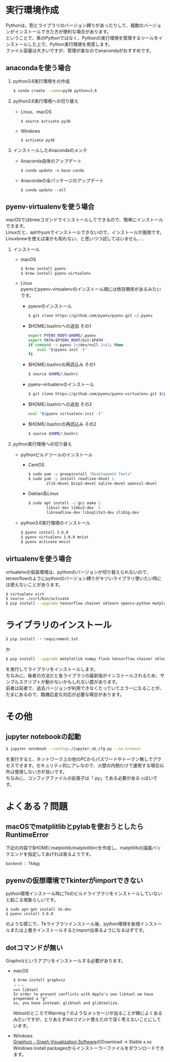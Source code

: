 # 実行環境作成

Pythonは、割とライブラリのバージョン縛りがあったりして、複数のバージョンがインストールできた方が便利な場合があります。  
ということで、素のPythonではなく、Pythonの実行環境を管理するツールをインストールした上で、Python実行環境を用意します。  
ファイル容量は大きいですが、管理が楽なのでanacondaがおすすめです。

## anacondaを使う場合

1. python3.6実行環境をの作成
    ```bash
    $ conda create --name=py36 python=3.6
    ```

2. python3.6実行環境への切り替え
    - Linux、macOS
        ```bash
        $ source activate py36
        ```
    - Windows
        ```console
        $ activate py36
        ```

3. インストールしたAnacondaのメンテ
    * Anaconda自体のアップデート
        ```
        $ conda update -n base conda
        ```

    * Anacondaの全パッケージのアップデート
        ```
        $ conda update --all
        ```


## pyenv-virtualenvを使う場合

macOSではbrewコマンドでインストールしてできるので、簡単にインストールできます。  
Linuxだと、aptやyumでインストールできないので、インストールが面倒です。  
Linuxbrewを使えば楽かも知れない、と思いつつ試してはいません．．．

1. インストール
    - macOS
        ```bash
        $ brew install pyenv
        $ brew install pyenv-virtualenv
        ```
    - Linux  
pyenvとpyenv-virtualenvのインストール順には依存関係があるみたいです。
        - pyenvのインストール
            ```bash
            $ git clone https://github.com/pyenv/pyenv.git ~/.pyenv
            ```
        - $HOME/.bashrcへの追加 その1
            ```bash
            export PYENV_ROOT=$HOME/.pyenv
            export PATH=$PYENV_ROOT/bin:$PATH
            if command -v pyenv 1>/dev/null 2>&1; then
                eval "$(pyenv init -)"
            fi
            ```
        - $HOME/.bashrcの再読込み その1
            ```bash
            $ source $HOME/.bashrc
            ```

        - pyenv-virtualenvのインストール
            ```bash
            $ git clone https://github.com/pyenv/pyenv-virtualenv.git $(pyenv root)/plugins/pyenv-virtualenv
            ```
        - $HOME/.bashrcへの追加 その2
            ```bash
            eval "$(pyenv virtualenv-init -)"
            ```
        - $HOME/.bashrcの再読込み その2
            ```bash
            $ source $HOME/.bashrc
            ```

2. python実行環境への切り替え
    - pythonビルドツールのインストール
        - CentOS
            ```bash
            $ sudo yum -y groupinstall "Development Tools"
            $ sudo yum -y install readline-devel \
                    zlib-devel bzip2-devel sqlite-devel openssl-devel
            ```
        - Debian系Linux
            ```bash
            $ sudo apt install -y gcc make \
                    libssl-dev libbz2-dev  \
                    libreadline-dev libsqlite3-dev zlib1g-dev
            ```

    - python3.6実行環境のインストール
        ```bash
        $ pyenv install 3.6.8
        $ pyenv virtualenv 3.6.8 mnist
        $ pyenv activate mnist
        ```


## virtualenvを使う場合

virtualenvの仮装環境は、pythonのバージョンが切り替えられないので、tensorflowのようにpythonのバージョン縛りがキツいライブラリ使いたい時には使えないことがあります。

```bash
$ virtualenv virt
$ source ./virt/bin/activate
$ pip install --upgrade tensorflow chainer sklearn opencv-python matplotlib numpy
```


# ライブラリのインストール

```bash
$ pip install -r requirement.txt
```

か

```bash
$ pip install --upgrade matplotlib numpy flask tensorflow chainer sklearn keras jupyter pillow pydot opencv-python
```

を実行してライブラリをインストールします。  
ちなみに、後者の方法だと各ライブラリの最新版がインストールされるため、サンプルスクリプトが動かないかもしれない罠があります。  
前者は前者で、過去バージョンが利用できなくたっていてエラーになることが、たまにあるので、臨機応変な対応が必要な場合があります。


# その他

## jupyter notebookの起動

```bash
$ jupyter notebook --config=./jupyter_nb_cfg.py --no-browser
```

を実行すると、ネットワーク上の他のPCからパスワードやトークン無しでアクセスできます。セキュリティ的にアレなので、火壁の内側だけで運用する場合以外は使用しない方が良いです。  
ちなみに、コンフィグファイルの拡張子は「.py」である必要があるっぽいです。


# よくある？問題

## macOSでmatplitlibとpylabを使おうとしたらRuntimeError

下記の内容で$HOME/.matplotlib/matplotlibrcを作成し、matplitlibの描画バックエンドを指定してあげれば直るようです。

```bash
backend : TkAgg
```


## pyenvの仮想環境でTkinterがimportできない

python環境インストール時にTkのビルドライブラリをインストールしていないと起こる現象らしいです。

```
$ sudo apt-get install tk-dev
$ pyenv install 3.6.8
```

のような感じで、Tkライブラリインストール後、python環境を新規インストールまたは上書きインストールするとimport出来るようになるはずです。


## dotコマンドが無い

Graphvizというアプリをインストールする必要があります。

* macOS
    ```
    $ brew install graphviz
    ・・・
    ==> libtool
    In order to prevent conflicts with Apple's own libtool we have prepended a "g"
    so, you have instead: glibtool and glibtoolize.
    ```
    libtoolのところでWarning？のようなメッセージが出ることが稀によくあるみたいですが、とりあえずdotコマンド使えたので深く考えないことにしています。

* Windows  
    [Graphviz - Graph Visualization Software](https://graphviz.gitlab.io/)のDownload → Stable x.xx Windows install packagesからインストーラーファイルをダウンロードできます。
